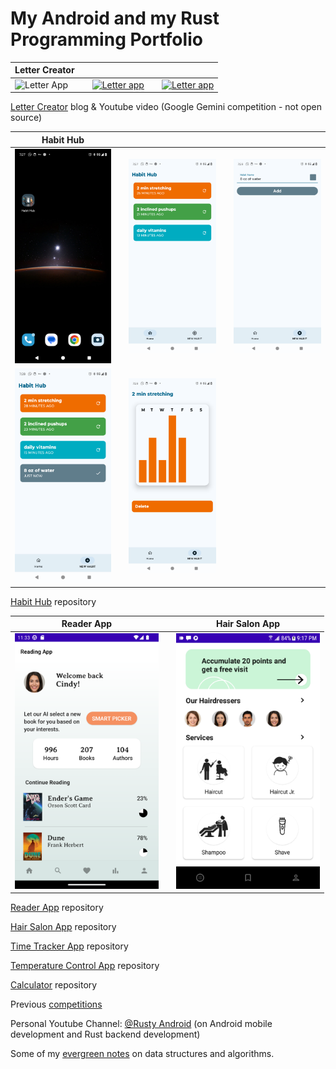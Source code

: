 # My Android and my Rust Programming Portfolio

| Letter Creator | |        | |        |
| - | - | - | - | - |
|<img src="https://github.com/spike/spike/blob/main/screenshot_start_letter.png" width="230"  title="Letter App"/></a>| |<a href="https://dev.to/stephanbranczyk/letter-creator-my-entry-for-the-google-gemini-competition-4pnh"><img src="https://github.com/spike/spike/blob/main/screenshot_second_letter.png" width="230"  title="Letter app"/></a>| |<a href="https://dev.to/stephanbranczyk/letter-creator-my-entry-for-the-google-gemini-competition-4pnh"><img src="https://github.com/spike/spike/blob/main/screenshot_end_letter.png" width="230"  title="Letter app"/></a>|

<a href="https://dev.to/stephanbranczyk/letter-creator-my-entry-for-the-google-gemini-competition-4pnh">Letter Creator</a> blog & Youtube video (Google Gemini competition - not open source)

| Habit Hub | |        | |        |
| - | - | - | - | - |
|<a href="https://github.com/spike/HabitHub"><img src="https://github.com/spike/spike/blob/main/HabitHub0.png" width="230"  title="Habit Hub"/></a>| |<a href="https://github.com/spike/HabitHub"><img src="https://github.com/spike/spike/blob/main/HabitHub2.png" width="230"  title="Habit Hub" /></a>| |<a href="https://github.com/spike/HabitHub"><img src="https://github.com/spike/spike/blob/main/HabitHub3.png" width="230"  title="Habit Hub" /></a>|
|<a href="https://github.com/spike/HabitHub"><img src="https://github.com/spike/spike/blob/main/HabitHub4.png" width="230"  title="Habit Hub" /></a>| |<a href="https://github.com/spike/HabitHub"><img src="https://github.com/spike/spike/blob/main/HabitHub5.png" width="230"  title="Habit Hub" /></a>|

<a href="https://github.com/spike/HabitHub">Habit Hub</a> repository

| Reader App | | Hair Salon App |
| - | - | - |
|<a href="https://github.com/spike/Reader"><img src="https://github.com/spike/spike/blob/main/bookreaderv3.png" width="230"  title="Reading App"/></a>| |<a href="https://github.com/spike/Salon"><img src="https://github.com/spike/spike/blob/main/salon_app.png" width="230"  title="Salon App"/></a>|

<a href="https://github.com/spike/Reader">Reader App</a> repository

<a href="https://github.com/spike/Salon">Hair Salon App</a> repository

<a href="https://github.com/spike/TimeTracker">Time Tracker App</a> repository

<a href="https://github.com/spike/TemperatureControl">Temperature Control App</a> repository

<a href="https://github.com/spike/CalculatorV2">Calculator</a> repository

Previous <a href="https://docs.google.com/document/d/19638-Sh49ahaZuSshDebn-WZMkiT7H2Je5WdkZPERoM/pub">competitions</a>

Personal Youtube Channel: <a href="https://www.youtube.com/@RustyAndroid">@Rusty Android</a> 
(on Android mobile development and Rust backend development)

Some of my <a href="https://github.com/spike/CompetitiveProgramming/tree/master/resources">evergreen notes</a> on data structures and algorithms.
